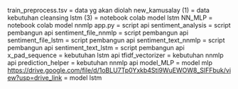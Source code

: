 train_preprocess.tsv = data yg akan diolah
new_kamusalay (1) = data kebutuhan cleansing
lstm (3) = notebook colab model lstm
NN_MLP = notebook colab model nnmlp
app.py = script api
sentiment_analysis = script pembangun api
sentiment_file_nnmlp = script pembangun api
sentiment_file_lstm = script pembangun api
sentiment_text_nnmlp = script pembangun api
sentiment_text_lstm = script pembangun api
x_pad_sequence = kebutuhan lstm api
tfidf_vectorizer = kebutuhan nnmlp api
prediction_helper = kebutuhan nnmlp api
model_MLP = model mlp
https://drive.google.com/file/d/1oBLU7Tp0Yxkb4Sti9WuEWOW8_SlFFbuk/view?usp=drive_link = model lstm
